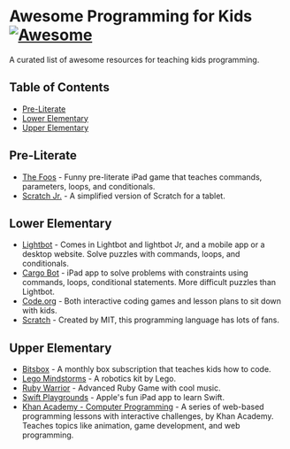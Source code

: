 # Awesome Programming for Kids [![Awesome](https://cdn.rawgit.com/sindresorhus/awesome/d7305f38d29fed78fa85652e3a63e154dd8e8829/media/badge.svg)](https://github.com/sindresorhus/awesome)
A curated list of awesome resources for teaching kids programming. 

## Table of Contents
* [Pre-Literate](#pre-literate)
* [Lower Elementary](#lower-elementary)
* [Upper Elementary](#upper-elementary)

## Pre-Literate
* [The Foos](https://itunes.apple.com/app/id923441570) - Funny pre-literate iPad game that teaches commands, parameters, loops, and conditionals. 
* [Scratch Jr.](https://www.scratchjr.org/) - A simplified version of Scratch for a tablet. 

## Lower Elementary 
* [Lightbot](https://lightbot.com/) - Comes in Lightbot and lightbot Jr, and a mobile app or a desktop website. Solve puzzles with commands, loops, and conditionals. 
* [Cargo Bot](https://itunes.apple.com/us/app/cargo-bot/id519690804?mt=8) - iPad app to solve problems with constraints using commands, loops, conditional statements. More difficult puzzles than Lightbot.
* [Code.org](https://studio.code.org/) - Both interactive coding games and lesson plans to sit down with kids.
* [Scratch](https://scratch.mit.edu/) - Created by MIT, this programming language has lots of fans.  

## Upper Elementary
* [Bitsbox](https://bitsbox.com/) - A monthly box subscription that teaches kids how to code.
* [Lego Mindstorms](http://www.lego.com/en-us/mindstorms/?domainredir=mindstorms.lego.com) - A robotics kit by Lego.
* [Ruby Warrior](https://www.bloc.io/ruby-warrior#/) - Advanced Ruby Game with cool music.
* [Swift Playgrounds](http://www.apple.com/swift/playgrounds/) - Apple's fun iPad app to learn Swift.
* [Khan Academy - Computer Programming](https://www.khanacademy.org/computing/computer-programming) - A series of web-based programming lessons with interactive challenges, by Khan Academy. Teaches topics like animation, game development, and web programming.

